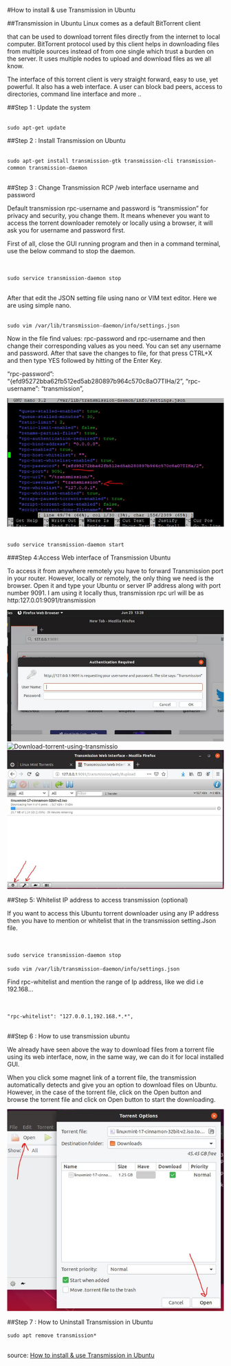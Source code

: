 #How to install & use Transmission in Ubuntu 


##Transmission in Ubuntu Linux comes as a default BitTorrent client

that can be used to download torrent files directly from the internet to local computer. BitTorrent protocol used by this client helps in downloading files from multiple sources instead of from one single which trust a burden on the server. It uses multiple nodes to upload and download files as we all know.

The interface of this torrent client is very straight forward, easy to use, yet powerful. It also has a web interface. A user can block bad peers, access to directories,  command line interface and more ..



##Step 1 : Update the system


```console

sudo apt-get update

```


##Step 2 : Install Transmission on Ubuntu

```console

sudo apt-get install transmission-gtk transmission-cli transmission-common transmission-daemon


```


##Step 3 : Change Transmission RCP /web interface username and password


Default transmission rpc-username and password is “transmission” for privacy and security, you change them. 
It means whenever you want to access the torrent downloader remotely or locally using a browser, it will ask you for username and password first.

First of all, close the GUI running program and then in a command terminal, use the below command to stop the daemon.



```console


sudo service transmission-daemon stop


```

After that edit the JSON setting file using nano or VIM text editor. Here we are using simple nano.



```console

sudo vim /var/lib/transmission-daemon/info/settings.json

```
Now in the file find values: rpc-password and rpc-username and then change their corresponding values as you need. You can set any username and password. 
After that save the changes to file, for that press CTRL+X and then type YES followed by hitting of the Enter Key.

“rpc-password”: “{efd95272bba62fb512ed5ab280897b964c570c8aO7TIHa/2”,
“rpc-username”: “transmission”,



![chnage username and password](/data/linux/transmission_in_ubuntu/chnage-username-and-password.jpg)

```console

sudo service transmission-daemon start

```


###Step 4:Access Web interface of Transmission Ubuntu

To access it from anywhere remotely you have to forward Transmission port in your router. However, locally or remotely, the only thing we need is the browser. Open it and type your Ubuntu or server IP address along with port number 9091. I am using it locally thus, transmission rpc url will be as http:127.0.01:9091/transmission


![transmission-ubuntu-web-interface](/data/linux/transmission_in_ubuntu/transmission-ubuntu-web-interface.jpg)
![Download-torrent-using-transmissio](/data/linux/transmission_in_ubuntu/Download-torrent-using-transmissio.jpg)
![Ubuntu-web-torretn-downloader](/data/linux/transmission_in_ubuntu/Ubuntu-web-torretn-downloader.jpg)


##Step 5: Whitelist IP address to access transmission (optional)

If you want to access this Ubuntu torrent downloader using any IP address then you have to mention or whitelist that in the transmission setting.Json file.

```console


sudo service transmission-daemon stop

sudo vim /var/lib/transmission-daemon/info/settings.json

```


Find rpc-whitelist and mention the range of Ip address, like we did i.e 192.168.*.*.



```console


"rpc-whitelist": "127.0.0.1,192.168.*.*",


```


##Step 6 : How to use transmission ubuntu

We already have seen above the way to download files from a torrent file using its web interface, now, in the same way, we can do it for local installed GUI.

When you click some magnet link of a torrent file, the transmission automatically detects and give you an option to download files on Ubuntu. However, in the case of the torrent file, click on the Open button and browse the torrent file and click on Open button to start the downloading.


![how-to-use-transmission-on-Ubuntu-to-download-torrent-files](/data/linux/transmission_in_ubuntu/how-to-use-transmission-on-Ubuntu-to-download-torrent-files.jpg)



##Step 7 : How to Uninstall Transmission in Ubuntu


```
sudo apt remove transmission*


```

source: [How to install & use Transmission in Ubuntu](https://www.how2shout.com/how-to/transmission-ubuntu-how-to-install-use-it-on-ubuntu-19-0418-04.html)
